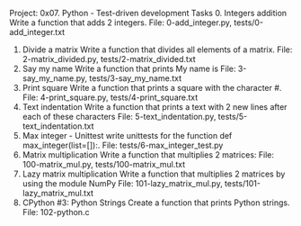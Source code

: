 Project: 0x07. Python - Test-driven development
Tasks
0. Integers addition
Write a function that adds 2 integers.
File: 0-add_integer.py, tests/0-add_integer.txt
1. Divide a matrix
Write a function that divides all elements of a matrix.
File: 2-matrix_divided.py, tests/2-matrix_divided.txt
2. Say my name
Write a function that prints My name is <first name> <last name>
File: 3-say_my_name.py, tests/3-say_my_name.txt
3. Print square
Write a function that prints a square with the character #.
File: 4-print_square.py, tests/4-print_square.txt
4. Text indentation
Write a function that prints a text with 2 new lines after each
 of these characters
File: 5-text_indentation.py, tests/5-text_indentation.txt
5. Max integer - Unittest
 write unittests for the function def max_integer(list=[]):.
File: tests/6-max_integer_test.py
6. Matrix multiplication
Write a function that multiplies 2 matrices:
File: 100-matrix_mul.py, tests/100-matrix_mul.txt
7. Lazy matrix multiplication
Write a function that multiplies 2 matrices by using the module NumPy
File: 101-lazy_matrix_mul.py, tests/101-lazy_matrix_mul.txt
8. CPython #3: Python Strings
Create a function that prints Python strings.
File: 102-python.c
